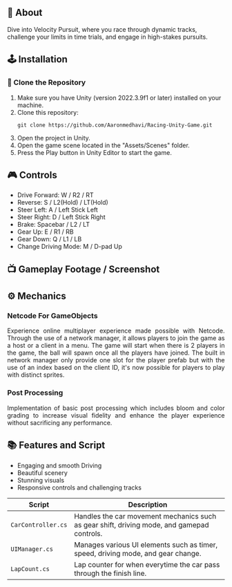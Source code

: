 ## 🚗 About
Dive into Velocity Pursuit, where you race through dynamic tracks, challenge your limits in time trials, and engage in high-stakes pursuits.

## 🕹️ Installation

### 📁 Clone the Repository

1. Make sure you have Unity (version 2022.3.9f1 or later) installed on your machine.
2. Clone this repository:
   ```
   git clone https://github.com/Aaronmedhavi/Racing-Unity-Game.git
   ```
3. Open the project in Unity.
4. Open the game scene located in the "Assets/Scenes" folder.
5. Press the Play button in Unity Editor to start the game.

## 🎮 Controls

- Drive Forward: W / R2 / RT
- Reverse: S / L2(Hold) / LT(Hold)
- Steer Left: A / Left Stick Left
- Steer Right: D / Left Stick Right
- Brake: Spacebar / L2 / LT
- Gear Up: E / R1 / RB
- Gear Down: Q / L1 / LB
- Change Driving Mode: M / D-pad Up

## 📺 Gameplay Footage / Screenshot

## ⚙️ Mechanics
<h3>Netcode For GameObjects</h3>
<p align="justify">Experience online multiplayer experience made possible with Netcode. Through the use of a network manager, it allows players to join the game as a host or a client in a menu. The game will start when there is 2 players in the game, the ball will spawn once all the players have joined. The built in network manager only provide one slot for the player prefab but with the use of an index based on the client ID, it's now possible for players to play with distinct sprites.</p>

<h3>Post Processing</h3>
<p align="justify">Implementation of basic post processing which includes bloom and color grading to increase visual fidelity and enhance the player experience without sacrificing any performance.</p>

## 📚 Features and Script
- Engaging and smooth Driving
- Beautiful scenery
- Stunning visuals
- Responsive controls and challenging tracks

|  Script       | Description                                                  |
| ------------------- | ------------------------------------------------------------ |
| `CarController.cs` | Handles the car movement mechanics such as gear shift, driving mode, and gamepad controls. |
| `UIManager.cs`  | Manages various UI elements such as timer, speed, driving mode, and gear change. |
| `LapCount.cs`  | Lap counter for when everytime the car pass through the finish line. |

